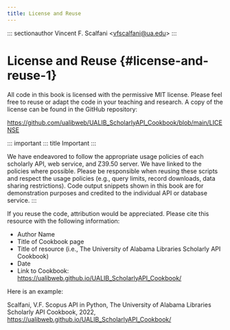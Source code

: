 ```yaml
---
title: License and Reuse
---
```


::: sectionauthor
Vincent F. Scalfani \<<vfscalfani@ua.edu>\>
:::

# License and Reuse {#license-and-reuse-1}

All code in this book is licensed with the permissive MIT license.
Please feel free to reuse or adapt the code in your teaching and
research. A copy of the license can be found in the GitHub repository:

<https://github.com/ualibweb/UALIB_ScholarlyAPI_Cookbook/blob/main/LICENSE>

::: important
::: title
Important
:::

We have endeavored to follow the appropriate usage policies of each
scholarly API, web service, and Z39.50 server. We have linked to the
policies where possible. Please be responsible when reusing these
scripts and respect the usage policies (e.g., query limits, record
downloads, data sharing restrictions). Code output snippets shown in
this book are for demonstration purposes and credited to the individual
API or database service.
:::

If you reuse the code, attribution would be appreciated. Please cite
this resource with the following information:

-   Author Name
-   Title of Cookbook page
-   Title of resource (i.e., The University of Alabama Libraries
    Scholarly API Cookbook)
-   Date
-   Link to Cookbook:
    <https://ualibweb.github.io/UALIB_ScholarlyAPI_Cookbook/>

Here is an example:

Scalfani, V.F. Scopus API in Python, The University of Alabama Libraries
Scholarly API Cookbook, 2022,
<https://ualibweb.github.io/UALIB_ScholarlyAPI_Cookbook/>
